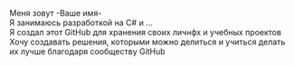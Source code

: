 Меня зовут -Ваше имя-  
Я занимаюсь разработкой на C# и ...  
Я создал этот GitHub для хранения своих личнфх и учебных проектов  
Хочу создавать решения, которыми можно делиться и учиться делать их лучше благодаря сообществу GitHub
